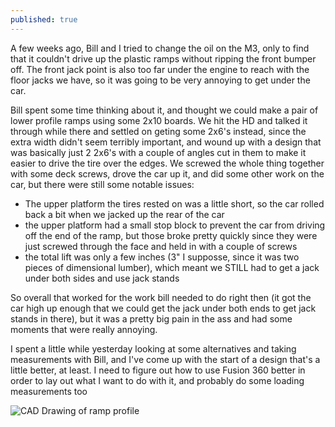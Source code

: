 ```yaml
---
published: true
---
```

A few weeks ago, Bill and I tried to change the oil on the M3, only to find that it couldn't drive up the plastic ramps without ripping the front bumper off. The front jack point is also too far under the engine to reach with the floor jacks we have, so it was going to be very annoying to get under the car. 

Bill spent some time thinking about it, and thought we could make a pair of lower profile ramps using some 2x10 boards. We hit the HD and talked it through while there and settled on geting some 2x6's instead, since the extra width didn't seem terribly important, and wound up with a design that was basically just 2 2x6's with a couple of angles cut in them to make it easier to drive the tire over the edges. We screwed the whole thing together with some deck screws, drove the car up it, and did some other work on the car, but there were still some notable issues: 

- The upper platform the tires rested on was a little short, so the car rolled back a bit when we jacked up the rear of the car
- the upper platform had a small stop block to prevent the car from driving off the end of the ramp, but those broke pretty quickly since they were just screwed through the face and held in with a couple of screws
- the total lift was only a few inches (3" I supposse, since it was two pieces of dimensional lumber), which meant we STILL had to get a jack under both sides and use jack stands

So overall that worked for the work bill needed to do right then (it got the car high up enough that we could get the jack under both ends to get jack stands in there), but it was a pretty big pain in the ass and had some moments that were really annoying.

I spent a little while yesterday looking at some alternatives and taking measurements with Bill, and I've come up with the start of a design that's a little better, at least. I need to figure out how to use Fusion 360 better in order to lay out what I want to do with it, and probably do some loading measurements too

![CAD Drawing of ramp profile](/assets/ramp.png)
